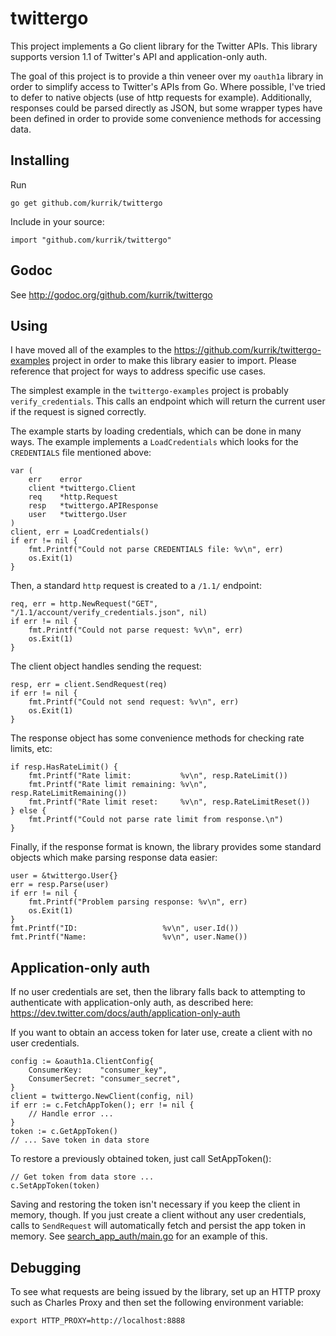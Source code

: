 twittergo
=========
This project implements a Go client library for the Twitter APIs.  This
library supports version 1.1 of Twitter's API and application-only auth.

The goal of this project is to provide a thin veneer over my `oauth1a` library
in order to simplify access to Twitter's APIs from Go.  Where possible, I've
tried to defer to native objects (use of http requests for example).
Additionally, responses could be parsed directly as JSON, but some wrapper
types have been defined in order to provide some convenience methods for
accessing data.

Installing
----------
Run

    go get github.com/kurrik/twittergo

Include in your source:

    import "github.com/kurrik/twittergo"

Godoc
-----
See http://godoc.org/github.com/kurrik/twittergo

Using
-----
I have moved all of the examples to the
https://github.com/kurrik/twittergo-examples project in order to make this
library easier to import.  Please reference that project for ways to address
specific use cases.

The simplest example in the `twittergo-examples` project
is probably `verify_credentials`.  This calls an
endpoint which will return the current user if the request is signed
correctly.

The example starts by loading credentials, which can be done in
many ways.  The example implements a `LoadCredentials` which looks for
the `CREDENTIALS` file mentioned above:

    var (
    	err    error
    	client *twittergo.Client
    	req    *http.Request
    	resp   *twittergo.APIResponse
    	user   *twittergo.User
    )
    client, err = LoadCredentials()
    if err != nil {
    	fmt.Printf("Could not parse CREDENTIALS file: %v\n", err)
    	os.Exit(1)
    }

Then, a standard `http` request is created to a `/1.1/` endpoint:

    req, err = http.NewRequest("GET", "/1.1/account/verify_credentials.json", nil)
    if err != nil {
    	fmt.Printf("Could not parse request: %v\n", err)
    	os.Exit(1)
    }

The client object handles sending the request:

    resp, err = client.SendRequest(req)
    if err != nil {
    	fmt.Printf("Could not send request: %v\n", err)
    	os.Exit(1)
    }

The response object has some convenience methods for checking rate limits, etc:

    if resp.HasRateLimit() {
    	fmt.Printf("Rate limit:           %v\n", resp.RateLimit())
    	fmt.Printf("Rate limit remaining: %v\n", resp.RateLimitRemaining())
    	fmt.Printf("Rate limit reset:     %v\n", resp.RateLimitReset())
    } else {
    	fmt.Printf("Could not parse rate limit from response.\n")
    }

Finally, if the response format is known, the library provides some standard
objects which make parsing response data easier:

    user = &twittergo.User{}
    err = resp.Parse(user)
    if err != nil {
    	fmt.Printf("Problem parsing response: %v\n", err)
    	os.Exit(1)
    }
    fmt.Printf("ID:                   %v\n", user.Id())
    fmt.Printf("Name:                 %v\n", user.Name())

Application-only auth
---------------------
If no user credentials are set, then the library falls back to attempting
to authenticate with application-only auth, as described here:
https://dev.twitter.com/docs/auth/application-only-auth

If you want to obtain an access token for later use, create a client with
no user credentials.

    config := &oauth1a.ClientConfig{
    	ConsumerKey:    "consumer_key",
    	ConsumerSecret: "consumer_secret",
    }
    client = twittergo.NewClient(config, nil)
    if err := c.FetchAppToken(); err != nil {
    	// Handle error ...
    }
    token := c.GetAppToken()
    // ... Save token in data store

To restore a previously obtained token, just call SetAppToken():

    // Get token from data store ...
    c.SetAppToken(token)

Saving and restoring the token isn't necessary if you keep the client in
memory, though.  If you just create a client without any user credentials,
calls to `SendRequest` will automatically fetch and persist the app token
in memory.  See
[search_app_auth/main.go](https://github.com/kurrik/twittergo-examples/blob/master/search_app_auth/main.go)
for an example of this.

Debugging
---------
To see what requests are being issued by the library, set up an HTTP proxy
such as Charles Proxy and then set the following environment variable:

    export HTTP_PROXY=http://localhost:8888

